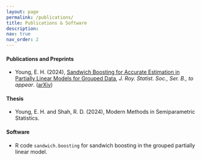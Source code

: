 ```yaml
---
layout: page
permalink: /publications/
title: Publications & Software
description: 
nav: true
nav_order: 2
---
```


#### Publications and Preprints

- Young, E. H. (2024), [Sandwich Boosting for Accurate Estimation in Partially Linear Models for Grouped Data](https://academic.oup.com/jrsssb/advance-article/doi/10.1093/jrsssb/qkae032/7667645), *J. Roy. Statist. Soc., Ser. B., to appear*. ([arXiv](https://arxiv.org/abs/2307.11401))

#### Thesis
- Young, E. H. and Shah, R. D. (2024), Modern Methods in Semiparametric Statistics.

#### Software
- R code `sandwich.boosting` for sandwich boosting in the grouped partially linear model.
